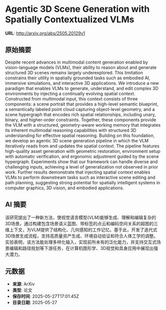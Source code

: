 # Agentic 3D Scene Generation with Spatially Contextualized VLMs

**URL**: http://arxiv.org/abs/2505.20129v1

## 原始摘要

Despite recent advances in multimodal content generation enabled by
vision-language models (VLMs), their ability to reason about and generate
structured 3D scenes remains largely underexplored. This limitation constrains
their utility in spatially grounded tasks such as embodied AI, immersive
simulations, and interactive 3D applications. We introduce a new paradigm that
enables VLMs to generate, understand, and edit complex 3D environments by
injecting a continually evolving spatial context. Constructed from multimodal
input, this context consists of three components: a scene portrait that
provides a high-level semantic blueprint, a semantically labeled point cloud
capturing object-level geometry, and a scene hypergraph that encodes rich
spatial relationships, including unary, binary, and higher-order constraints.
Together, these components provide the VLM with a structured, geometry-aware
working memory that integrates its inherent multimodal reasoning capabilities
with structured 3D understanding for effective spatial reasoning. Building on
this foundation, we develop an agentic 3D scene generation pipeline in which
the VLM iteratively reads from and updates the spatial context. The pipeline
features high-quality asset generation with geometric restoration, environment
setup with automatic verification, and ergonomic adjustment guided by the scene
hypergraph. Experiments show that our framework can handle diverse and
challenging inputs, achieving a level of generalization not observed in prior
work. Further results demonstrate that injecting spatial context enables VLMs
to perform downstream tasks such as interactive scene editing and path
planning, suggesting strong potential for spatially intelligent systems in
computer graphics, 3D vision, and embodied applications.


## AI 摘要

该研究提出了一种新方法，使视觉语言模型(VLM)能够生成、理解和编辑复杂的3D场景。通过构建包含场景语义蓝图、带标签的点云和编码空间关系的超图的三维上下文，为VLM提供了结构化、几何感知的工作记忆。基于此，开发了迭代式3D场景生成流程，支持高质量资产生成、环境自动验证和符合人体工学的调整。实验表明，该方法能处理多样化输入，实现前所未有的泛化能力，并支持交互式场景编辑和路径规划等下游任务，在计算机图形学、3D视觉和具身应用中展现出强大潜力。

## 元数据

- **来源**: ArXiv
- **类型**: 论文
- **保存时间**: 2025-05-27T17:01:45Z
- **目录日期**: 2025-05-27
